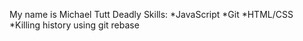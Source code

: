 My name is Michael Tutt
Deadly Skills:
*JavaScript
*Git
*HTML/CSS
*Killing history using git rebase
